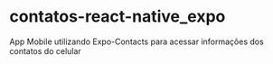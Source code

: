 # contatos-react-native_expo
App Mobile utilizando Expo-Contacts para acessar informações dos contatos do celular
